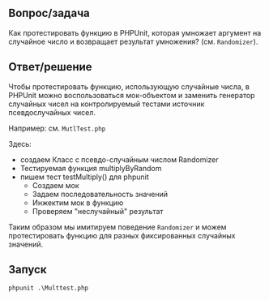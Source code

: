 ## Вопрос/задача

Как протестировать функцию в PHPUnit, которая умножает аргумент на случайное число 
и возвращает результат умножения? (см. ``Randomizer``).

##  Ответ/решение

Чтобы протестировать функцию, использующую случайные числа, 
в PHPUnit можно воспользоваться мок-объектом и заменить генератор случайных 
чисел на контролируемый тестами источник псевдослучайных чисел.

Например:
см. ``MutlTest.php``

Здесь:  
- создаем Класс с псевдо-случайным числом Randomizer
- Тестируемая функция multiplyByRandom 
- пишем тест testMultiply() для phpunit
  - Создаем мок
  - Задаем последовательность значений
  - Инжектим мок в функцию  
  - Проверяем "неслучайный" результат

Таким образом мы имитируем поведение ``Randomizer`` и можем протестировать 
функцию для разных фиксированных случайных значений.

## Запуск
```
phpunit .\Multtest.php
```